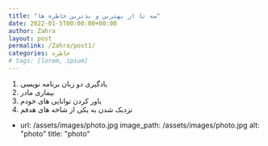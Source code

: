 ```yaml
---
title: "سه تا از بهترین و بدترین خاطره ها"
date: 2022-01-5T00:00:00+00:00
author: Zahra
layout: post
permalink: /Zahra/post1/
categories: خاطره
# tags: [lorem, ipsum]
---
```

1) یادگیری دو زبان برنامه نویسی
2) بیماری مادر
3) باور کردن توانایی های خودم
4) نزدیک شدن به یکی از شاخه های هدفم

  - url: /assets/images/photo.jpg
    image_path: /assets/images/photo.jpg
    alt: "photo"
    title: "photo"